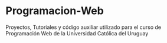 # Programacion-Web
 Proyectos, Tutoriales y código auxiliar utilizado para el curso de Programación Web de la Universidad Católica del Uruguay
